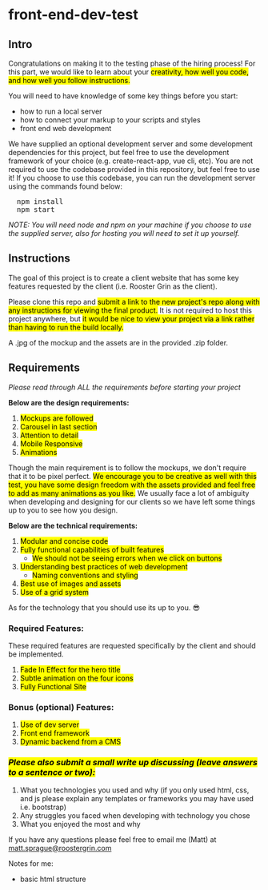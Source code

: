 # front-end-dev-test

## Intro

Congratulations on making it to the testing phase of the hiring process! For this part, we would like to learn about your <mark>creativity, how well you code, and how well you follow instructions.</mark>

You will need to have knowledge of some key things before you start:
  - how to run a local server
  - how to connect your markup to your scripts and styles
  - front end web development

We have supplied an optional development server and some development dependencies for this project, but feel free to use the development framework of your choice (e.g. create-react-app, vue cli, etc). You are not required to use the codebase provided in this repository, but feel free to use it! If you choose to use this codebase, you can run the development server using the commands found below:

<pre>
  npm install
  npm start
</pre>

<em>NOTE: You will need node and npm on your machine if you choose to use the supplied server, also for hosting you will need to set it up yourself.</em>

## Instructions

The goal of this project is to create a client website that has some key features requested by the client (i.e. Rooster Grin as the client).

Please clone this repo and <mark>submit a link to the new project's repo along with any instructions for viewing the final product.</mark> It is not required to host this project anywhere, but <mark>it would be nice to view your project via a link rather than having to run the build locally.</mark>

 A .jpg of the mockup and the assets are in the provided .zip folder.

## Requirements

<em>Please read through ALL the requirements before starting your project</em>

<strong>Below are the design requirements:</strong>

  1. <mark>Mockups are followed</mark>
  2. <mark>Carousel in last section</mark>
  3. <mark>Attention to detail</mark>
  4. <mark>Mobile Responsive</mark>
  5. <mark>Animations</mark>

Though the main requirement is to follow the mockups, we don't require that it to be pixel perfect. <mark>We encourage you to be creative as well with this test, you have some design freedom with the assets provided and feel free to add as many animations as you like.</mark> We usually face a lot of ambiguity when developing and designing for our clients so we have left some things up to you to see how you design.

<strong>Below are the technical requirements:</strong>

  1. <mark>Modular and concise code</mark>
  2. <mark>Fully functional capabilities of built features</mark>
      - <mark>We should not be seeing errors when we click on buttons</mark>
  3. <mark>Understanding best practices of web development</mark>
      - <mark>Naming conventions and styling</mark>
  4. <mark>Best use of images and assets</mark>
  5. <mark>Use of a grid system</mark>

As for the technology that you should use its up to you. 😎

### Required Features:

These required features are requested specifically by the client and should be implemented.

  1. <mark>Fade In Effect for the hero title</mark>
  2. <mark>Subtle animation on the four icons</mark>
  3. <mark>Fully Functional Site</mark>

### Bonus (optional) Features:
  1. <mark>Use of dev server</mark>
  2. <mark>Front end framework</mark>
  3. <mark>Dynamic backend from a CMS</mark>

### <mark>*Please also submit a small write up discussing (leave answers to a sentence or two):*</mark>

  1. What you technologies you used and why (if you only used html, css, and js please explain any templates or frameworks you may have used i.e. bootstrap)
  2. Any struggles you faced when developing with technology you chose
  3. What you enjoyed the most and why

If you have any questions please feel free to email me (Matt) at matt.sprague@roostergrin.com

Notes for me:
 - basic html structure
